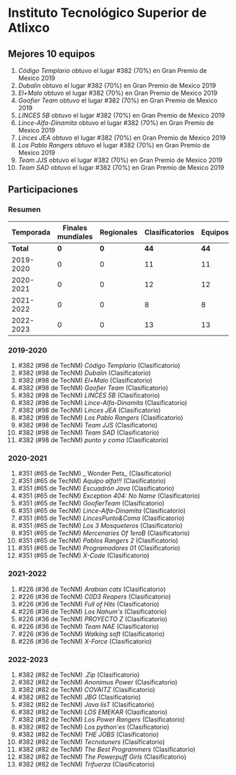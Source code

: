---
---

# Instituto Tecnológico Superior de Atlixco

## Mejores 10 equipos

1. _Código Templario_ obtuvo el lugar #382 (70%) en Gran Premio de Mexico 2019
1. _Dubalin_ obtuvo el lugar #382 (70%) en Gran Premio de Mexico 2019
1. _El+Malo_ obtuvo el lugar #382 (70%) en Gran Premio de Mexico 2019
1. _Goofier Team_ obtuvo el lugar #382 (70%) en Gran Premio de Mexico 2019
1. _LINCES 5B_ obtuvo el lugar #382 (70%) en Gran Premio de Mexico 2019
1. _Lince-Alfa-Dinamita_ obtuvo el lugar #382 (70%) en Gran Premio de Mexico 2019
1. _Linces JEA_ obtuvo el lugar #382 (70%) en Gran Premio de Mexico 2019
1. _Los Pablo Rangers_ obtuvo el lugar #382 (70%) en Gran Premio de Mexico 2019
1. _Team JJS_ obtuvo el lugar #382 (70%) en Gran Premio de Mexico 2019
1. _Team SAD_ obtuvo el lugar #382 (70%) en Gran Premio de Mexico 2019

## Participaciones

### Resumen

| Temporada | Finales mundiales | Regionales | Clasificatorios | Equipos |
| --- | --- | --- | --- | --- |
| **Total** | **0** | **0** | **44** | **44** |
| 2019-2020 | 0 | 0 | 11 | 11 |
| 2020-2021 | 0 | 0 | 12 | 12 |
| 2021-2022 | 0 | 0 | 8 | 8 |
| 2022-2023 | 0 | 0 | 13 | 13 |

### 2019-2020

1. #382 (#98 de TecNM) _Código Templario_ (Clasificatorio)
1. #382 (#98 de TecNM) _Dubalin_ (Clasificatorio)
1. #382 (#98 de TecNM) _El+Malo_ (Clasificatorio)
1. #382 (#98 de TecNM) _Goofier Team_ (Clasificatorio)
1. #382 (#98 de TecNM) _LINCES 5B_ (Clasificatorio)
1. #382 (#98 de TecNM) _Lince-Alfa-Dinamita_ (Clasificatorio)
1. #382 (#98 de TecNM) _Linces JEA_ (Clasificatorio)
1. #382 (#98 de TecNM) _Los Pablo Rangers_ (Clasificatorio)
1. #382 (#98 de TecNM) _Team JJS_ (Clasificatorio)
1. #382 (#98 de TecNM) _Team SAD_ (Clasificatorio)
1. #382 (#98 de TecNM) _punto y coma_ (Clasificatorio)

### 2020-2021

1. #351 (#65 de TecNM) _ Wonder Pets_ (Clasificatorio)
1. #351 (#65 de TecNM) _Aquipo alfa!!!_ (Clasificatorio)
1. #351 (#65 de TecNM) _Escuadrón Java_ (Clasificatorio)
1. #351 (#65 de TecNM) _Exception 404: No Name_ (Clasificatorio)
1. #351 (#65 de TecNM) _GoofierTeam_ (Clasificatorio)
1. #351 (#65 de TecNM) _Lince-Alfa-Dinamita_ (Clasificatorio)
1. #351 (#65 de TecNM) _LincesPunto&Coma_ (Clasificatorio)
1. #351 (#65 de TecNM) _Los 3 Mosqueteros_ (Clasificatorio)
1. #351 (#65 de TecNM) _Mercenaries Of 1eroB_ (Clasificatorio)
1. #351 (#65 de TecNM) _Pablos Rangers 2_ (Clasificatorio)
1. #351 (#65 de TecNM) _Programadores 01_ (Clasificatorio)
1. #351 (#65 de TecNM) _X-Code_ (Clasificatorio)

### 2021-2022

1. #226 (#36 de TecNM) _Arabian cats_ (Clasificatorio)
1. #226 (#36 de TecNM) _C0D3 Reapers_ (Clasificatorio)
1. #226 (#36 de TecNM) _Full of Hits_ (Clasificatorio)
1. #226 (#36 de TecNM) _Los Nahum's_ (Clasificatorio)
1. #226 (#36 de TecNM) _PROYECTO Z_ (Clasificatorio)
1. #226 (#36 de TecNM) _Team NAE_ (Clasificatorio)
1. #226 (#36 de TecNM) _Walking soft_ (Clasificatorio)
1. #226 (#36 de TecNM) _X-Force_ (Clasificatorio)

### 2022-2023

1. #382 (#82 de TecNM) _.Zip_ (Clasificatorio)
1. #382 (#82 de TecNM) _Anonimus Power_ (Clasificatorio)
1. #382 (#82 de TecNM) _COVAITZ_ (Clasificatorio)
1. #382 (#82 de TecNM) _JBG_ (Clasificatorio)
1. #382 (#82 de TecNM) _Java lisT_ (Clasificatorio)
1. #382 (#82 de TecNM) _LOS EMEKAR_ (Clasificatorio)
1. #382 (#82 de TecNM) _Los Power Rangers_ (Clasificatorio)
1. #382 (#82 de TecNM) _Los python'es_ (Clasificatorio)
1. #382 (#82 de TecNM) _THE JOBS_ (Clasificatorio)
1. #382 (#82 de TecNM) _Tecnotuners_ (Clasificatorio)
1. #382 (#82 de TecNM) _The Best Programmers_ (Clasificatorio)
1. #382 (#82 de TecNM) _The Powerpuff Girls_ (Clasificatorio)
1. #382 (#82 de TecNM) _Trifuerza_ (Clasificatorio)



